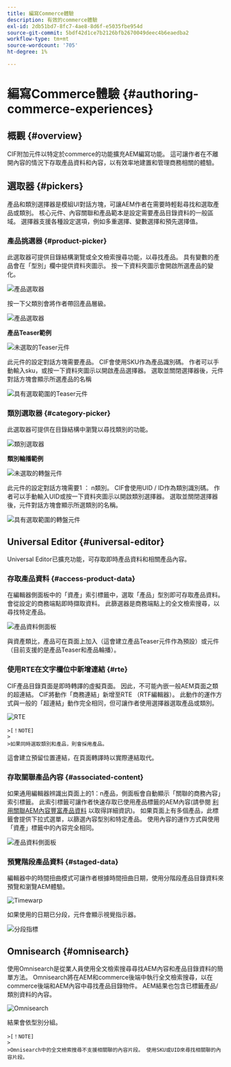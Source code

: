 ```yaml
---
title: 編寫Commerce體驗
description: 有效的commerce體驗
exl-id: 2db51bd7-8fc7-4ae8-8d6f-e5035fbe954d
source-git-commit: 5bdf42d1ce7b2126bfb2670049deec4b6eaedba2
workflow-type: tm+mt
source-wordcount: '705'
ht-degree: 1%

---
```


# 編寫Commerce體驗 {#authoring-commerce-experiences}

## 概觀 {#overview}

CIF附加元件以特定於commerce的功能擴充AEM編寫功能。 這可讓作者在不離開內容的情況下存取產品資料和內容，以有效率地建置和管理商務相關的體驗。

## 選取器 {#pickers}

產品和類別選擇器是模組UI對話方塊，可讓AEM作者在需要時輕鬆尋找和選取產品或類別。 核心元件、內容關聯和產品範本是設定需要產品目錄資料的一般區域。 選擇器支援各種設定選項，例如多重選擇、變數選擇和預先選擇值。

### 產品挑選器 {#product-picker}

此選取器可提供目錄結構瀏覽或全文檢索搜尋功能，以尋找產品。 具有變數的產品會在「型別」欄中提供資料夾圖示。 按一下資料夾圖示會開啟所選產品的變化。

![產品選取器](/help/commerce/cif/assets/authoring/product-picker.png)

按一下父類別會將作者帶回產品層級。

![產品選取器](/help/commerce/cif/assets/authoring/product-picker-variation.png)

**產品Teaser範例**

![未選取的Teaser元件](/help/commerce/cif/assets/authoring/teaser_component_without_selection.png)

此元件的設定對話方塊需要產品。 CIF會使用SKU作為產品識別碼。 作者可以手動輸入sku，或按一下資料夾圖示以開啟產品選擇器。 選取並關閉選擇器後，元件對話方塊會顯示所選產品的名稱

![具有選取範圍的Teaser元件](/help/commerce/cif/assets/authoring/teaser_component_with_selection.png)

### 類別選取器 {#category-picker}

此選取器可提供在目錄結構中瀏覽以尋找類別的功能。

![類別選取器](/help/commerce/cif/assets/authoring/category-picker.png)

**類別輪播範例**

![未選取的轉盤元件](/help/commerce/cif/assets/authoring/carousel_component_without_selection.png)

此元件的設定對話方塊需要1 ： n類別。 CIF會使用UID / ID作為類別識別碼。 作者可以手動輸入UID或按一下資料夾圖示以開啟類別選擇器。 選取並關閉選擇器後，元件對話方塊會顯示所選類別的名稱。

![具有選取範圍的轉盤元件](/help/commerce/cif/assets/authoring/carousel_component_with_selection.png)

## Universal Editor {#universal-editor}

Universal Editor已擴充功能，可存取即時產品資料和相關產品內容。

### 存取產品資料 {#access-product-data}

在編輯器側面板中的「資產」索引標籤中，選取「產品」型別即可存取產品資料。 會從設定的商務端點即時擷取資料。 此篩選器是商務端點上的全文檢索搜尋，以尋找特定產品。

![產品資料側面板](/help/commerce/cif/assets/authoring/products-side-panel.png)

與資產類比，產品可在頁面上加入（這會建立產品Teaser元件作為預設）或元件（目前支援的是產品Teaser和產品輪播）。

### 使用RTE在文字欄位中新增連結 {#rte}

CIF產品目錄頁面是即時轉譯的虛擬頁面。 因此，不可能內嵌一般AEM頁面之類的超連結。 CIF將動作「商務連結」新增至RTE （RTF編輯器）。 此動作的運作方式與一般的「超連結」動作完全相同，但可讓作者使用選擇器選取產品或類別。

![RTE](/help/commerce/cif/assets/authoring/RTE.png)

    >[！NOTE]
    >
    >如果同時選取類別和產品，則會採用產品。

這會建立預留位置連結，在頁面轉譯時以實際連結取代。

### 存取關聯產品內容 {#associated-content}

如果通用編輯器辨識出頁面上的1：n產品，側面板會自動顯示「關聯的商務內容」索引標籤。 此索引標籤可讓作者快速存取已使用產品標籤的AEM內容(請參閱 [利用關聯AEM內容豐富產品資料](./enrich-product-associated-content.md) 以取得詳細資訊)。 如果頁面上有多個產品，此標籤會提供下拉式選單，以篩選內容型別和特定產品。 使用內容的運作方式與使用「資產」標籤中的內容完全相同。

![產品資料側面板](/help/commerce/cif/assets/authoring/associated-commerce-content-tab.png)

### 預覽階段產品資料 {#staged-data}

編輯器中的時間扭曲模式可讓作者根據時間扭曲日期，使用分階段產品目錄資料來預覽和瀏覽AEM體驗。

![Timewarp](/help/commerce/cif/assets/authoring/timewarp.png)

如果使用的日期已分段，元件會顯示視覺指示器。

![分段指標](/help/commerce/cif/assets/authoring/staged-indicator.png)

## Omnisearch {#omnisearch}

使用Omnisearch是從業人員使用全文檢索搜尋尋找AEM內容和產品目錄資料的簡單方法。 Omnisearch將在AEM和commerce後端中執行全文檢索搜尋，以在commerce後端和AEM內容中尋找產品目錄物件。 AEM結果也包含已標籤產品/類別資料的內容。

![Omnisearch](/help/commerce/cif/assets/authoring/omnisearch.png)

結果會依型別分組。

    >[！NOTE]
    >
    >Omnisearch中的全文檢索搜尋不支援相關聯的內容片段。 使用SKU或UID來尋找相關聯的內容片段。
